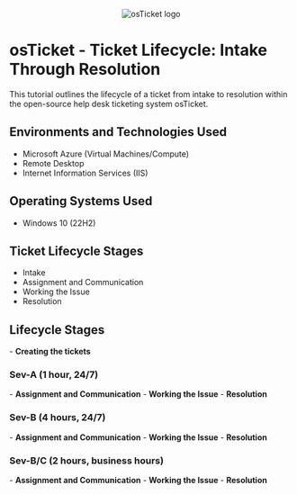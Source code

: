 <p align="center">
<img src="https://i.imgur.com/Clzj7Xs.png" alt="osTicket logo"/>
</p>

<h1>osTicket - Ticket Lifecycle: Intake Through Resolution</h1>
This tutorial outlines the lifecycle of a ticket from intake to resolution within the open-source help desk ticketing system osTicket.<br />


<h2>Environments and Technologies Used</h2>

- Microsoft Azure (Virtual Machines/Compute)
- Remote Desktop
- Internet Information Services (IIS)

<h2>Operating Systems Used </h2>

- Windows 10</b> (22H2)

<h2>Ticket Lifecycle Stages</h2>

- Intake
- Assignment and Communication
- Working the Issue
- Resolution

<h2>Lifecycle Stages</h2>
- <b>Creating the tickets</b>

<h3>Sev-A (1 hour, 24/7)</h3>
- <b>Assignment and Communication</b>
- <b>Working the Issue</b>
- <b>Resolution</b>

<h3>Sev-B (4 hours, 24/7)</h3>
- <b>Assignment and Communication</b>
- <b>Working the Issue</b>
- <b>Resolution</b>

<h3>Sev-B/C (2 hours, business hours)</h3>
- <b>Assignment and Communication</b>
- <b>Working the Issue</b>
- <b>Resolution</b>
